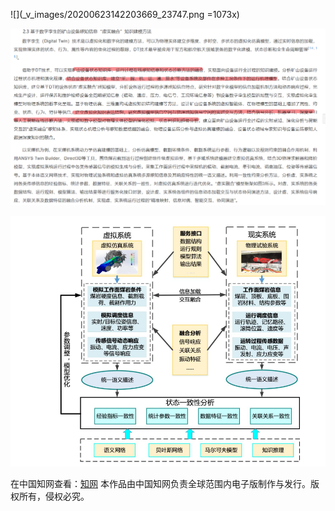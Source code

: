 ![](_v_images/20200623142203669_23747.png =1073x)

![](_v_images/20200623151012805_29745.png)

![](_v_images/20200623151130213_2081.png)



在中国知网查看：[知网](https://kns.cnki.net/KXReader/Detail?TIMESTAMP=637285177024335000&DBCODE=CJFQ&TABLEName=CAPJLAST&FileName=MTXB2020060400F&RESULT=1&SIGN=r1TdRTakHqjuENmHuEl7k57qM2M%3d)
本作品由中国知网负责全球范围内电子版制作与发行。版权所有，侵权必究。


